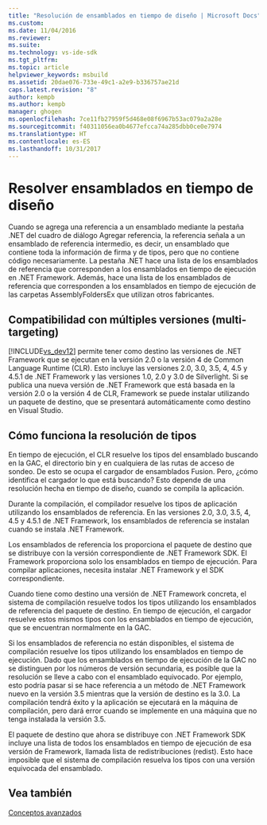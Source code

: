 ```yaml
---
title: "Resolución de ensamblados en tiempo de diseño | Microsoft Docs"
ms.custom: 
ms.date: 11/04/2016
ms.reviewer: 
ms.suite: 
ms.technology: vs-ide-sdk
ms.tgt_pltfrm: 
ms.topic: article
helpviewer_keywords: msbuild
ms.assetid: 20dae076-733e-49c1-a2e9-b336757ae21d
caps.latest.revision: "8"
author: kempb
ms.author: kempb
manager: ghogen
ms.openlocfilehash: 7ce11fb27959f5d468e08f6967b53ac079a2a28e
ms.sourcegitcommit: f40311056ea0b4677efcca74a285dbb0ce0e7974
ms.translationtype: HT
ms.contentlocale: es-ES
ms.lasthandoff: 10/31/2017
---
```

# <a name="resolving-assemblies-at-design-time"></a>Resolver ensamblados en tiempo de diseño
Cuando se agrega una referencia a un ensamblado mediante la pestaña .NET del cuadro de diálogo Agregar referencia, la referencia señala a un ensamblado de referencia intermedio, es decir, un ensamblado que contiene toda la información de firma y de tipos, pero que no contiene código necesariamente. La pestaña .NET hace una lista de los ensamblados de referencia que corresponden a los ensamblados en tiempo de ejecución en .NET Framework. Además, hace una lista de los ensamblados de referencia que corresponden a los ensamblados en tiempo de ejecución de las carpetas AssemblyFoldersEx que utilizan otros fabricantes.  
  
## <a name="multi-targeting"></a>Compatibilidad con múltiples versiones (multi-targeting)  
 [!INCLUDE[vs_dev12](../extensibility/includes/vs_dev12_md.md)] permite tener como destino las versiones de .NET Framework que se ejecutan en la versión 2.0 o la versión 4 de Common Language Runtime (CLR). Esto incluye las versiones 2.0, 3.0, 3.5, 4, 4.5 y 4.5.1 de .NET Framework y las versiones 1.0, 2.0 y 3.0 de Silverlight. Si se publica una nueva versión de .NET Framework que está basada en la versión 2.0 o la versión 4 de CLR, Framework se puede instalar utilizando un paquete de destino, que se presentará automáticamente como destino en Visual Studio.  
  
## <a name="how-type-resolution-works"></a>Cómo funciona la resolución de tipos  
 En tiempo de ejecución, el CLR resuelve los tipos del ensamblado buscando en la GAC, el directorio bin y en cualquiera de las rutas de acceso de sondeo. De esto se ocupa el cargador de ensamblados Fusion. Pero, ¿cómo identifica el cargador lo que está buscando? Esto depende de una resolución hecha en tiempo de diseño, cuando se compila la aplicación.  
  
 Durante la compilación, el compilador resuelve los tipos de aplicación utilizando los ensamblados de referencia. En las versiones 2.0, 3.0, 3.5, 4, 4.5 y 4.5.1 de .NET Framework, los ensamblados de referencia se instalan cuando se instala .NET Framework.  
  
 Los ensamblados de referencia los proporciona el paquete de destino que se distribuye con la versión correspondiente de .NET Framework SDK. El Framework proporciona solo los ensamblados en tiempo de ejecución. Para compilar aplicaciones, necesita instalar .NET Framework y el SDK correspondiente.  
  
 Cuando tiene como destino una versión de .NET Framework concreta, el sistema de compilación resuelve todos los tipos utilizando los ensamblados de referencia del paquete de destino. En tiempo de ejecución, el cargador resuelve estos mismos tipos con los ensamblados en tiempo de ejecución, que se encuentran normalmente en la GAC.  
  
 Si los ensamblados de referencia no están disponibles, el sistema de compilación resuelve los tipos utilizando los ensamblados en tiempo de ejecución. Dado que los ensamblados en tiempo de ejecución de la GAC no se distinguen por los números de versión secundaria, es posible que la resolución se lleve a cabo con el ensamblado equivocado. Por ejemplo, esto podría pasar si se hace referencia a un método de .NET Framework nuevo en la versión 3.5 mientras que la versión de destino es la 3.0. La compilación tendrá éxito y la aplicación se ejecutará en la máquina de compilación, pero dará error cuando se implemente en una máquina que no tenga instalada la versión 3.5.  
  
 El paquete de destino que ahora se distribuye con .NET Framework SDK incluye una lista de todos los ensamblados en tiempo de ejecución de esa versión de Framework, llamada lista de redistribuciones (redist). Esto hace imposible que el sistema de compilación resuelva los tipos con una versión equivocada del ensamblado.  
  
## <a name="see-also"></a>Vea también  
 [Conceptos avanzados](../msbuild/msbuild-advanced-concepts.md)